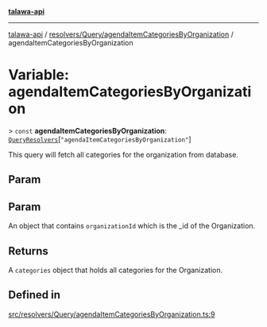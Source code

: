 [**talawa-api**](../../../../README.md)

***

[talawa-api](../../../../modules.md) / [resolvers/Query/agendaItemCategoriesByOrganization](../README.md) / agendaItemCategoriesByOrganization

# Variable: agendaItemCategoriesByOrganization

\> `const` **agendaItemCategoriesByOrganization**: [`QueryResolvers`](../../../../types/generatedGraphQLTypes/type-aliases/QueryResolvers.md)\[`"agendaItemCategoriesByOrganization"`\]

This query will fetch all categories for the organization from database.

## Param

## Param

An object that contains `organizationId` which is the _id of the Organization.

## Returns

A `categories` object that holds all categories for the Organization.

## Defined in

[src/resolvers/Query/agendaItemCategoriesByOrganization.ts:9](https://github.com/PalisadoesFoundation/talawa-api/blob/3a5276aff43f5de4f7fab3ec9683a420dcdc7a06/src/resolvers/Query/agendaItemCategoriesByOrganization.ts#L9)
